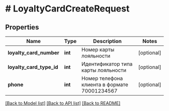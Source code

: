 # # LoyaltyCardCreateRequest

## Properties

Name | Type | Description | Notes
------------ | ------------- | ------------- | -------------
**loyalty_card_number** | **int** | Номер карты лояльности | [optional]
**loyalty_card_type_id** | **int** | Идентификатор типа карты лояльности | [optional]
**phone** | **int** | Номер телефона клиента в формате 70001234567 | [optional]

[[Back to Model list]](../../README.md#models) [[Back to API list]](../../README.md#endpoints) [[Back to README]](../../README.md)
